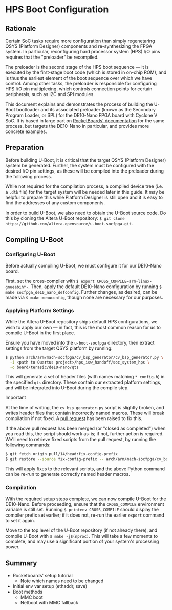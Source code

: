 # HPS Boot Configuration


## Rationale

Certain SoC tasks require more configuration than simply regenetaring QSYS (Platform Designer) components and re-synthesizing the FPGA system.
In particular, reconfiguring hard processor system (HPS) I/O pins requires that the "preloader" be recompiled.

The preloader is the second stage of the HPS boot sequence — it is executed by the first-stage boot code (which is stored in on-chip ROM), and is thus the earliest element of the boot sequence over which we have control.
Among other tasks, the preloader is responsible for configuring HPS I/O pin multiplexing, which controls connection points for certain peripherals, such as I2C and SPI modules.

This document explains and demonstrates the process of building the U-Boot bootloader and its associated preloader (known as the Secondary Program Loader, or SPL) for the DE10-Nano FPGA board with Cyclone V SoC.
It is based in large part on [RocketBoards' documentation](https://www.rocketboards.org/foswiki/Documentation/BuildingBootloaderCycloneVAndArria10) for the same process, but targets the DE10-Nano in particular, and provides more concrete examples.


## Preparation

Before building U-Boot, it is critical that the target QSYS (Platform Designer) system be generated.
Further, the system must be configured with the desired I/O pin settings, as these will be compiled into the preloader during the following process.

While not required for the compilation process, a compiled device tree (i.e. a `.dtb` file) for the target system will be needed later in this guide.
It may be helpful to prepare this while Platform Designer is still open and it is easy to find the addresses of any custom components.

In order to build U-Boot, we also need to obtain the U-Boot source code.
Do this by cloning the Altera U-Boot repository: `$ git clone https://github.com/altera-opensource/u-boot-socfpga.git`.


## Compiling U-Boot

### Configuring U-Boot

Before actually compiling U-Boot, we must configure it for our DE10-Nano board.

First, set the cross-compiler with `$ export CROSS_COMPILE=arm-linux-gnueabihf-`.
Then, apply the default DE10-Nano configuration by running `$ make socfpga_de10_nano_defconfig`.
Further changes, as desired, can be made via `$ make menuconfig`, though none are necessary for our purposes.

### Applying Platform Settings

While the Altera U-Boot repository ships default HPS configurations, we wish to apply our own — in fact, this is the most common reason for us to compile U-Boot in the first place.

Ensure you have moved into the `u-boot-socfpga` directory, then extract settings from the target QSYS platform by running:
```sh
$ python arch/arm/mach-socfpga/cv_bsp_generator/cv_bsp_generator.py \
  -i <path to Quartus project>/hps_isw_handoff/soc_system_hps \
  -o board/terasic/de10-nano/qts
```
This will generate a set of header files (with names matching `*_config.h`) in the specified `qts` directory.
These contain our extracted platform settings, and will be integrated into U-Boot during the compile step.

> [!IMPORTANT]
> At the time of writing, the `cv_bsp_generator.py` script is slightly broken, and writes header files that contain incorrectly named macros.
> These will break compilation if not fixed.
> A [pull request](https://github.com/altera-opensource/u-boot-socfpga/pull/14) has been raised to fix this.

If the above pull request has been merged (or "closed as completed") when you read this, the script should work as-is; if not, further action is required.
We'll need to retrieve fixed scripts from the pull request, by running the following commands:
```sh
$ git fetch origin pull/14/head:fix-config-prefix
$ git restore --source fix-config-prefix -- arch/arm/mach-socfpga/cv_bsp_generator/
```
This will apply fixes to the relevant scripts, and the above Python command can be re-run to generate correctly named header macros.

### Compilation

With the required setup steps complete, we can now compile U-Boot for the DE10-Nano.
Before proceeding, ensure that the `CROSS_COMPILE` environment variable is still set.
Running `$ printenv CROSS_COMPILE` should display the compiler prefix set earlier; if it does not, re-run the earlier `export` command to set it again.

Move to the top level of the U-Boot repository (if not already there), and compile U-Boot with `$ make -j$(nproc)`.
This will take a few moments to complete, and may use a significant portion of your system's processing power.


## Summary

- Rocketboards' setup tutorial
  - Note which names need to be changed
- Initial env var setup (ethaddr, save)
- Boot methods
  - MMC boot
  - Netboot with MMC fallback

